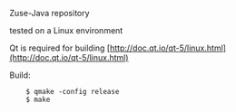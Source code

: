 Zuse-Java repository

tested on a Linux environment

Qt is required for building
[http://doc.qt.io/qt-5/linux.html](http://doc.qt.io/qt-5/linux.html)

Build: 

        $ qmake -config release
        $ make 


